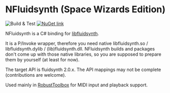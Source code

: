 # NFluidsynth (Space Wizards Edition)
![Build & Test](https://github.com/space-wizards/SpaceWizards.NFluidsynth/workflows/Build%20&%20Test/badge.svg) [![NuGet link](https://img.shields.io/nuget/v/SpaceWizards.NFluidsynth)](https://www.nuget.org/packages/SpaceWizards.NFluidsynth)

NFluidsynth is a C# binding for [libfluidsynth](https://github.com/Fluidsynth/fluidsynth/).

It is a P/Invoke wrapper, therefore you need native libfluidsynth.so / libfluidsynth.dylib / (lib)fluidsynth.dll.
NFluidsynth builds and packages don't come up with those native libraries, so you are supposed to prepare them by yourself (at least for now).

The target API is fluidsynth 2.0.x. The API mappings may not be complete (contributions are welcome).

Used mainly in [RobustToolbox](https://github.com/space-wizards/RobustToolbox) for MIDI input and playback support.
